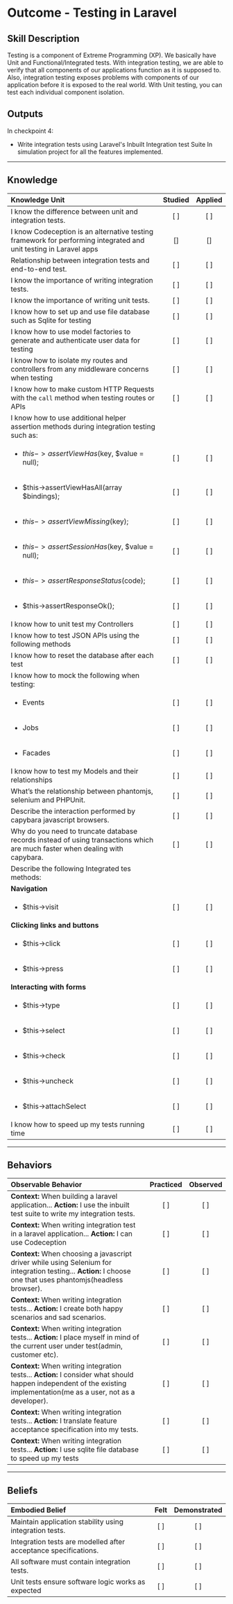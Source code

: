 # Outcome - Testing in Laravel

Skill Description
----------
Testing is a component of Extreme Programming (XP). We basically have Unit and Functional/Integrated tests.
With integration testing, we are able to verify that all components of our applications function as it is supposed to. Also, integration testing exposes problems with components of our application before it is exposed to the real world.
With Unit testing, you can test each individual component isolation.


Outputs
----------
In checkpoint 4:
- Write integration tests using Laravel's Inbuilt Integration test Suite In simulation project for all the features implemented.

----------
## **Knowledge**

| Knowledge Unit   |      Studied      | Applied |
|:-------------|:------------------:|:--------:|
| I know the difference between unit and integration tests.| [ ] | [ ] |
| I know Codeception is an alternative testing framework for performing integrated and unit testing in Laravel apps | [] | [] |
| Relationship between integration tests and end-to-end test.| [ ] | [ ] |
| I know the importance of writing integration tests.| [ ] | [ ] |
| I know the importance of writing unit tests. | [ ] | [ ] |
| I know how to set up and use file database such as Sqlite for testing  | [ ] | [ ] |
| I know how to use model factories to generate and authenticate user data for testing | [ ] | [ ] |
| I know how to isolate my routes and controllers from any middleware concerns when testing | [ ] | [ ] |
| I know how to make custom HTTP Requests with the `call` method when testing routes or APIs | [ ] | [ ] |
| I know how to use additional helper assertion methods during integration testing such as: | | |
| <ul><li>$this->assertViewHas($key, $value = null); </li></ul>| [ ] | [ ] |
| <ul><li>$this->assertViewHasAll(array $bindings); </li></ul>| [ ] | [ ] |
| <ul><li>$this->assertViewMissing($key); </li></ul>| [ ] | [ ] |
| <ul><li>$this->assertSessionHas($key, $value = null); </li></ul>| [ ] | [ ] |
| <ul><li>$this->assertResponseStatus($code); </li></ul>| [ ] | [ ] |
| <ul><li>$this->assertResponseOk(); </li></ul>| [ ] | [ ] |
| I know how to unit test my Controllers | [ ] | [ ] |
| I know how to test JSON APIs using the following methods | [ ] | [ ] |
| I know how to reset the database after each test | [ ] | [ ] |
| I know how to mock the following when testing: |  | |
| <ul><li>Events </li></ul>| [ ] | [ ] |
| <ul><li>Jobs </li></ul>| [ ] | [ ] |
| <ul><li>Facades </li></ul>| [ ] | [ ] |
| I know how to test my Models and their relationships | [ ] | [ ] |
| What’s the relationship between phantomjs, selenium and PHPUnit.| [ ] | [ ] |
| Describe the interaction performed by capybara javascript browsers.| [ ] | [ ] |
| Why do you need to truncate database records instead of using transactions which are much faster when dealing with capybara.| [ ] | [ ] |
| Describe the following Integrated tes methods:| | |
| **Navigation**| | |
| <ul><li>$this->visit| [ ] | [ ] |
| **Clicking links and buttons**| | |
| <ul><li>$this->click | [ ] | [ ] |
| <ul><li>$this->press| [ ] | [ ] |
| **Interacting with forms**| | |
| <ul><li>$this->type| [ ] | [ ] |
| <ul><li>$this->select| [ ] | [ ] |
| <ul><li>$this->check| [ ] | [ ] |
| <ul><li>$this->uncheck| [ ] | [ ] |
| <ul><li>$this->attachSelect| [ ] | [ ] |
| I know how to speed up my tests running time | [ ] | [ ] |


----------


## **Behaviors**


| Observable Behavior   |      Practiced      | Observed |
|:-------------|:------------------:|:--------:|
| **Context:** When building a laravel application... **Action:** I use the inbuilt test suite to write my integration tests.| [ ] | [ ]  |
| **Context:** When writing integration test in a laravel application... **Action:** I can use Codeception | [ ] | [ ]  |
| **Context:** When choosing a javascript driver while using Selenium for integration testing... **Action:** I choose one that uses phantomjs(headless browser).| [ ] | [ ]  |
| **Context:** When writing integration tests... **Action:** I create both happy scenarios and sad scenarios.| [ ] | [ ]  |
| **Context:** When writing integration tests... **Action:** I place myself in mind of the current user under test(admin, customer etc).| [ ] | [ ]  |
| **Context:** When writing integration tests... **Action:** I consider what should happen independent of the existing implementation(me as a user, not as a developer).| [ ] | [ ]  |
| **Context:** When writing integration tests... **Action:** I translate feature acceptance specification into my tests.| [ ] | [ ]  |
| **Context:** When writing integration tests... **Action:** I use sqlite file database to speed up my tests | [ ] | [ ] |

----------


## **Beliefs**


| Embodied Belief   |      Felt      | Demonstrated |
|:-------------|:------------------:|:--------:|
| Maintain application stability using integration tests.| [ ] | [ ]  |
| Integration tests are modelled after acceptance specifications.| [ ] | [ ]  |
| All software must contain integration tests.| [ ] | [ ]  |
| Unit tests ensure software logic works as expected | [ ] | [ ] |